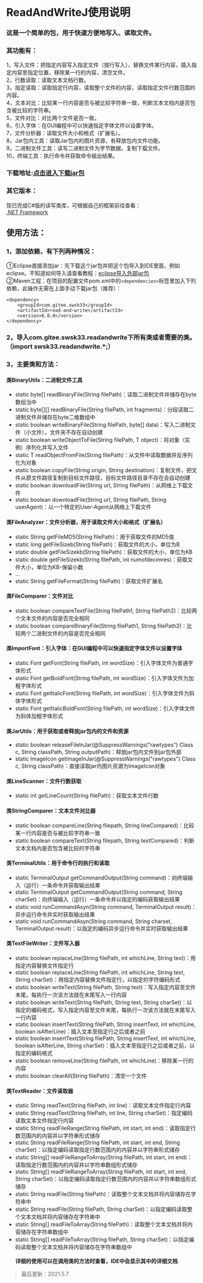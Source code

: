 # ReadAndWriteJ使用说明
### 这是一个简单的包，用于快速方便地写入、读取文件。<br>
### 其功能有：
1，写入文件：把指定内容写入指定文件（按行写入），替换文件某行内容，插入指定内容至指定位置，移除某一行的内容，清空文件。<br>
2，行数读取：读取文本文档行数。<br>
3，指定读取：读取指定行内容，读取整个文件的内容，读取指定文件行数范围的内容。<br>
4，文本对比：比较某一行内容是否与被比较字符串一致，判断文本文档内是否包含被比较的字符串。<br>
5，文件对比：对比两个文件是否一致。<br>
6，引入字体：在GUI编程中可以快速指定字体文件以设置字体。<br>
7，文件分析器：读取文件大小和格式（扩展名）。<br>
8，Jar包内工具：读取Jar包内的图片资源，有释放包内文件功能。<br>
9，二进制文件工具：读写二进制文件为字节数据，复制下载文件。<br>
10，终端工具：执行命令并获取命令输出结果。<br>
### 下载地址:[点击进入下载jar包](https://gitee.com/swsk33/ReadAndWriteJ/releases)
### 其它版本：
现已完成C#版的读写类库，可根据自己的框架前往查看：<br>
[.NET Framework](https://gitee.com/swsk33/ReadAndWriteSharp)
## 使用方法：
### 1，添加依赖，有下列两种情况：
①Eclipse直接添加jar：先下载这个jar包并把这个包导入到IDE里面，例如eclipse。不知道如何导入请查看教程：[eclipse导入外部jar包](https://blog.csdn.net/czbqoo01/article/details/72803450)<br>
②Maven工程：在项目的配置文件pom.xml中的```<dependencies>```标签里加入下列依赖，此操作无需在上面手动下载jar包（推荐）：<br>
```
<dependency>
    <groupId>com.gitee.swsk33</groupId>
    <artifactId>read-and-write</artifactId>
    <version>6.0.0</version>
</dependency>
```
### 2，导入com.gitee.swsk33.readandwrite下所有类或者需要的类。（import swsk33.readandwrite.*;）
### 3，主要类和方法：
#### 类BinaryUtils：二进制文件工具
- static byte[] readBinaryFile(String filePath)：读取二进制文件并储存在byte数组当中
- static byte[][] readBinaryFile(String filePath, int fragments)：分段读取二进制文件并储存在byte二维数组中
- static boolean writeBinaryFile(String filePath, byte[] data)：写入二进制文件（小文件），文件夹不存在自动创建
- static <T> boolean writeObjectToFile(String filePath, T object)：将对象（实例）序列化并写入文件
- static <T> T readObjectFromFile(String filePath)：从文件中读取数据并反序列化为对象
- static boolean copyFile(String origin, String destination)：复制文件，把文件从原文件路径复制到目标文件路径，目标文件路径目录不存在会自动创建
- static boolean downloadFile(String url, String filePath)：从网络上下载文件
- static boolean downloadFile(String url, String filePath, String userAgent)：以一个特定的User-Agent从网络上下载文件
#### 类FileAnalyzer：文件分析器，用于读取文件大小和格式（扩展名）
- static String getFileMD5(String filePath)：用于获取文件的MD5值
- static long getFileSizeb(String filePath)：获取文件的大小，单位为B
- static double getFileSizekb(String filePath)：获取文件的大小，单位为KB
- static double getFileSizekb(String filePath, int numofdecimres)：获取文件大小，单位为KB-保留小数
- ...
- static String getFileFormat(String filePath)：获取文件扩展名
#### 类FileComparer：文件对比
- static boolean compareTextFile(String filePath1, String filePath2)：比较两个文本文件的内容是否完全相同
- static boolean compareBinaryFile(String filePath1, String filePath2)：比较两个二进制文件的内容是否完全相同
#### 类ImportFont：引入字体：在GUI编程中可以快速指定字体文件以设置字体
- static Font getFont(String filePath, int wordSize)：引入字体文件为普通字体形式
- static Font getBoldFont(String filePath, int wordSize)：引入字体文件为加粗字体形式
- static Font getItalicFont(String filePath, int wordSize)：引入字体文件为斜体字体形式
- static Font getItalicBoldFont(String filePath, int wordSize)：引入字体文件为斜体加粗字体形式
#### 类JarUtils：用于获取或者释放jar包内的文件和资源
- static boolean releaseFileInJar(@SuppressWarnings("rawtypes") Class c, String classPath, String outputPath)：释放jar包内文件到jar包外部
- static ImageIcon getImageInJar(@SuppressWarnings("rawtypes") Class c, String classPath)：直接读取jar内图片资源为ImageIcon对象
#### 类LineScanner：文件行数获取
- static int getLineCount(String filePath)：获取文本文件行数
#### 类StringComparer：文本文件对比器
- static boolean compareLine(String filepath, String lineCompared)：比较某一行内容是否与被比较字符串一致
- static boolean compareText(String filepath, String textCompared)：判断文本文档内是否包含被比较的字符串
#### 类TerminalUtils：用于命令行的执行和读取
- static TerminalOutput getCommandOutput(String command)：向终端输入（运行）一条命令并获取输出结果
- static TerminalOutput getCommandOutput(String command, String charSet)：向终端输入（运行）一条命令并以指定的编码获取输出结果
- static void runCommandAsyn(String command, TerminalOutput result)：异步运行命令并实时获取输出结果
- static void runCommandAsyn(String command, String charset, TerminalOutput result)：以指定的编码异步运行命令并实时获取输出结果
#### 类TextFileWriter：文件写入器
- static boolean replaceLine(String filePath, int whichLine, String text)：用指定内容替换文件指定行
- static boolean replaceLine(String filePath, int whichLine, String text, String charSet)：用指定内容替换文件指定行，以指定的字符编码形式
- static boolean writeText(String filePath, String text)：写入指定内容至文件末尾，每执行一次该方法就在末尾写入一行内容
- static boolean writeText(String filePath, String text, String charSet)：以指定的编码格式，写入指定内容至文件末尾，每执行一次该方法就在末尾写入一行内容
- static boolean insertText(String filePath, String insertText, int whichLine, boolean isAfterLine)：插入文本至指定行之后或者之前
- static boolean insertText(String filePath, String insertText, int whichLine, boolean isAfterLine, String charSet)：插入文本至指定行之后或者之前，以指定的编码格式
- static boolean removeLine(String filePath, int whichLine)：移除某一行的内容
- static boolean clearAll(String filePath)：清空一个文件
#### 类TextReader：文件读取器
- static String readText(String filePath, int line)：读取文本文件指定行内容
- static String readText(String filePath, int line, String charSet)：指定编码读取文本文件指定行内容
- static String readFileRange(String filePath, int start, int end)：读取指定行数范围内的内容并以字符串形式储存
- static String readFileRange(String filePath, int start, int end, String charSet)：以指定编码读取指定行数范围内的内容并以字符串形式储存
- static String[] readFileRangeToArray(String filePath, int start, int end)：读取指定行数范围内的内容并以字符串数组形式储存
- static String[] readFileRangeToArray(String filePath, int start, int end, String charSet)：以指定编码读取指定行数范围内的内容并以字符串数组形式储存
- static String readFile(String filePath)：读取整个文本文档并将内容储存在字符串中
- static String readFile(String filePath, String charSet)：以指定编码读取整个文本文档并将内容储存在字符串中
- static String[] readFileToArray(String filePath)：读取整个文本文档并将内容储存在字符串数组中
- static String[] readFileToArray(String filePath, String charSet)：以指定编码读取整个文本文档并将内容储存在字符串数组中
<br><br>
**详细的使用可以在调用类的方法时查看，IDE中会显示其中的详细文档**
>最后更新：2021.5.7